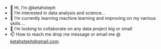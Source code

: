- 👋 Hi, I’m @ketahsteph
- 👀 I’m interested in data analysis and science...
- 🌱 I’m currently learning machine learning and improving on my various skills  ...
- 💞️ I’m looking to collaborate on any data project big or small
- 📫 How to reach me drop me message or email me @ ketahsteph@gmail.com.

<!---
ketahsteph/ketahsteph is a ✨ special ✨ repository because its `README.md` (this file) appears on your GitHub profile.
You can click the Preview link to take a look at your changes.
--->
